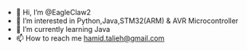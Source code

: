 - 👋 Hi, I’m @EagleClaw2
- 👀 I’m interested in Python,Java,STM32(ARM) & AVR Microcontroller
- 🌱 I’m currently learning Java
- 📫 How to reach me hamid.talieh@gmail.com

<!---
EagleClaw2/EagleClaw2 is a ✨ special ✨ repository because its `README.md` (this file) appears on your GitHub profile.
You can click the Preview link to take a look at your changes.
--->
